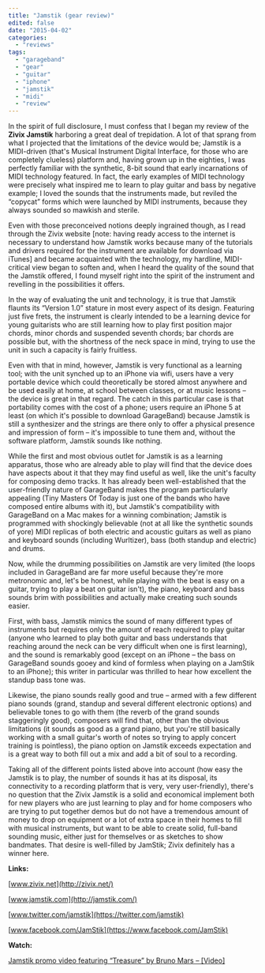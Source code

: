 ```yaml
---
title: "Jamstik (gear review)"
edited: false
date: "2015-04-02"
categories:
  - "reviews"
tags:
  - "garageband"
  - "gear"
  - "guitar"
  - "iphone"
  - "jamstik"
  - "midi"
  - "review"
---
```


In the spirit of full disclosure, I must confess that I began my review of the **Zivix Jamstik** harboring a great deal of trepidation. A lot of that sprang from what I projected that the limitations of the device would be; Jamstik is a MIDI-driven (that's Musical Instrument Digital Interface, for those who are completely clueless) platform and, having grown up in the eighties, I was perfectly familiar with the synthetic, 8-bit sound that early incarnations of MIDI technology featured. In fact, the early examples of MIDI technology were precisely what inspired me to learn to play guitar and bass by negative example; I loved the sounds that the instruments made, but reviled the “copycat” forms which were launched by MIDI instruments, because they always sounded so mawkish and sterile.

Even with those preconceived notions deeply ingrained though, as I read through the Zivix website \[note: having ready access to the internet is necessary to understand how Jamstik works because many of the tutorials and drivers required for the instrument are available for download via iTunes\] and became acquainted with the technology, my hardline, MIDI-critical view began to soften and, when I heard the quality of the sound that the Jamstik offered, I found myself right into the spirit of the instrument and revelling in the possibilities it offers.

In the way of evaluating the unit and technology, it is true that Jamstik flaunts its “Version 1.0” stature in most every aspect of its design. Featuring just five frets, the instrument is clearly intended to be a learning device for young guitarists who are still learning how to play first position major chords, minor chords and suspended seventh chords; bar chords are possible but, with the shortness of the neck space in mind, trying to use the unit in such a capacity is fairly fruitless.

Even with that in mind, however, Jamstik is very functional as a learning tool; with the unit synched up to an iPhone via wifi, users have a very portable device which could theoretically be stored almost anywhere and be used easily at home, at school between classes, or at music lessons – the device is great in that regard. The catch in this particular case is that portability comes with the cost of a phone; users require an iPhone 5 at least (on which it's possible to download GarageBand) because Jamstik is still a synthesizer and the strings are there only to offer a physical presence and impression of form – it's impossible to tune them and, without the software platform, Jamstik sounds like nothing.

While the first and most obvious outlet for Jamstik is as a learning apparatus, those who are already able to play will find that the device does have aspects about it that they may find useful as well, like the unit's faculty for composing demo tracks. It has already been well-established that the user-friendly nature of GarageBand makes the program particularly appealing (Tiny Masters Of Today is just one of the bands who have composed entire albums with it), but Jamstik's compatibility with GarageBand on a Mac makes for a winning combination; Jamstik is programmed with shockingly believable (not at all like the synthetic sounds of yore) MIDI replicas of both electric and acoustic guitars as well as piano and keyboard sounds (including Wurltizer), bass (both standup and electric) and drums.

Now, while the drumming possibilities on Jamstik are very limited (the loops included in GarageBand are far more useful because they're more metronomic and, let's be honest, while playing with the beat is easy on a guitar, trying to play a beat on guitar isn't), the piano, keyboard and bass sounds brim with possibilities and actually make creating such sounds easier.

First, with bass, Jamstik mimics the sound of many different types of instruments but requires only the amount of reach required to play guitar (anyone who learned to play both guitar and bass understands that reaching around the neck can be very difficult when one is first learning), and the sound is remarkably good (except on an iPhone – the bass on GarageBand sounds gooey and kind of formless when playing on a JamStik to an iPhone); this writer in particular was thrilled to hear how excellent the standup bass tone was.

Likewise, the piano sounds really good and true – armed with a few different piano sounds (grand, standup and several different electronic options) and believable tones to go with them (the reverb of the grand sounds staggeringly good), composers will find that, other than the obvious limitations (it sounds as good as a grand piano, but you're still basically working with a small guitar's worth of notes so trying to apply concert training is pointless), the piano option on Jamstik exceeds expectation and is a great way to both fill out a mix and add a bit of soul to a recording.

Taking all of the different points listed above into account (how easy the Jamstik is to play, the number of sounds it has at its disposal, its connectivity to a recording platform that is very, very user-friendly), there's no question that the Zivix Jamstik is a solid and economical implement both for new players who are just learning to play and for home composers who are trying to put together demos but do not have a tremendous amount of money to drop on equipment or a lot of extra space in their homes to fill with musical instruments, but want to be able to create solid, full-band sounding music, either just for themselves or as sketches to show bandmates. That desire is well-filled by JamStik; Zivix definitely has a winner here.

**Links:**

[www.zivix.net](http://zivix.net/)

[www.jamstik.com](http://jamstik.com/)

[www.twitter.com/jamstik](https://twitter.com/jamstik)

[www.facebook.com/JamStik](https://www.facebook.com/JamStik)

**Watch:**

[Jamstik promo video featuring “Treasure” by Bruno Mars – \[Video\]](https://www.youtube.com/watch?v=ruXYMlf1HZA)
